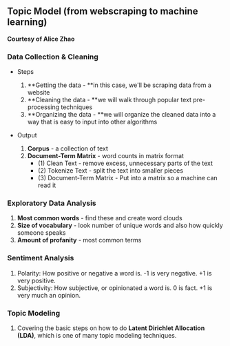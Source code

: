 ## Topic Model (from webscraping to machine learning)

**Courtesy of Alice Zhao**

### Data Collection & Cleaning

- Steps
    1. **Getting the data - **in this case, we'll be scraping data from a website
    2. **Cleaning the data - **we will walk through popular text pre-processing techniques
    3. **Organizing the data - **we will organize the cleaned data into a way that is easy to input into other algorithms

- Output
    1. **Corpus** - a collection of text
    2. **Document-Term Matrix** - word counts in matrix format
        - (1) Clean Text - remove excess, unnecessary parts of the text
        - (2) Tokenize Text - split the text into smaller pieces
        - (3) Document-Term Matrix - Put into a matrix so a machine can read it


### Exploratory Data Analysis

1. **Most common words** - find these and create word clouds
2. **Size of vocabulary** - look number of unique words and also how quickly someone speaks
3. **Amount of profanity** - most common terms


### Sentiment Analysis

1. Polarity: How positive or negative a word is. -1 is very negative. +1 is very positive.
2. Subjectivity: How subjective, or opinionated a word is. 0 is fact. +1 is very much an opinion.


### Topic Modeling

1. Covering the basic steps on how to do **Latent Dirichlet Allocation (LDA)**, which is one of many topic modeling techniques.

